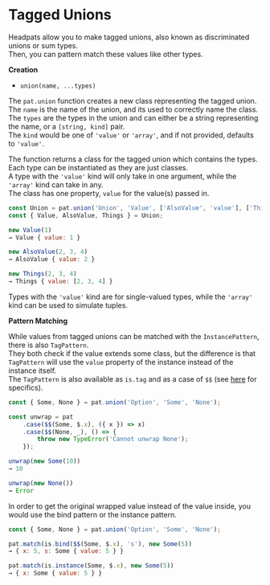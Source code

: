 # Tagged Unions

Headpats allow you to make tagged unions, also known as discriminated unions or sum types.  
Then, you can pattern match these values like other types.  

**Creation**  

- `union(name, ...types)`

The `pat.union` function creates a new class representing the tagged union.  
The `name` is the name of the union, and its used to correctly name the class.  
The `types` are the types in the union and can either be a string representing the name, or a `[string, kind]` pair.  
The `kind` would be one of `'value'` or `'array'`, and if not provided, defaults to `'value'`.  

The function returns a class for the tagged union which contains the types.  
Each type can be instantiated as they are just classes.  
A type with the `'value'` kind will only take in one argument, while the `'array'` kind can take in any.  
The class has one property, `value` for the value(s) passed in.  

```js
const Union = pat.union('Union', 'Value', ['AlsoValue', 'value'], ['Things', 'array']);
const { Value, AlsoValue, Things } = Union;

new Value(1)
→ Value { value: 1 }

new AlsoValue(2, 3, 4)
→ AlsoValue { value: 2 }

new Things(2, 3, 4)
→ Things { value: [2, 3, 4] }
```

Types with the `'value'` kind are for single-valued types, while the `'array'` kind can be used to simulate tuples.  

**Pattern Matching**  

While values from tagged unions can be matched with the `InstancePattern`, there is also `TagPattern`.  
They both check if the value extends some class, but the difference is that `TagPattern` will use the `value` property of the instance instead of the instance itself.  
The `TagPattern` is also available as `is.tag` and as a case of `$$` (see [here](2.%20Built-in%20Patterns.md) for specifics).  

```js
const { Some, None } = pat.union('Option', 'Some', 'None');

const unwrap = pat
    .case($$(Some, $.x), ({ x }) => x)
    .case($$(None, _), () => {
        throw new TypeError('Cannot unwrap None');
    });

unwrap(new Some(10))
→ 10

unwrap(new None())
→ Error
```

In order to get the original wrapped value instead of the value inside, you would use the bind pattern or the instance pattern.  

```js
const { Some, None } = pat.union('Option', 'Some', 'None');

pat.match(is.bind($$(Some, $.x), 's'), new Some(5))
→ { x: 5, s: Some { value: 5 } }

pat.match(is.instance(Some, $.x), new Some(5))
→ { x: Some { value: 5 } }
```
